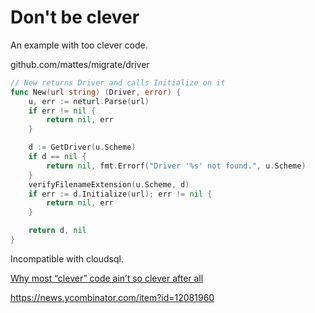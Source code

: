 # Don't be clever

An example with too clever code.

github.com/mattes/migrate/driver

```go
// New returns Driver and calls Initialize on it
func New(url string) (Driver, error) {
	u, err := neturl.Parse(url)
	if err != nil {
		return nil, err
	}

	d := GetDriver(u.Scheme)
	if d == nil {
		return nil, fmt.Errorf("Driver '%s' not found.", u.Scheme)
	}
	verifyFilenameExtension(u.Scheme, d)
	if err := d.Initialize(url); err != nil {
		return nil, err
	}

	return d, nil
}
```

Incompatible with cloudsql.



[Why most “clever” code ain’t so clever after all](https://drive.google.com/file/d/0B59Tysg-nEQZOGhsU0U5QXo0Sjg/view)

https://news.ycombinator.com/item?id=12081960